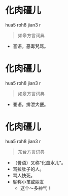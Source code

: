 # 化肉礓儿
hua5 roh8 jian3 r
> 如皋方言词典
- 詈语。恶毒咒骂。

# 化肉礓儿
hua5 roh8 jian3 r
> 如皋方言词典
- 詈语，排泄大便。

# 化肉礓儿
hua5 roh8 jian3 r
> 东台方言词典
- （詈语）又称“化血水儿”。
- 骂拉肚子的人。
- 骂人快死。
- 昵称小孩或朋友
  - 这个～多神气！
